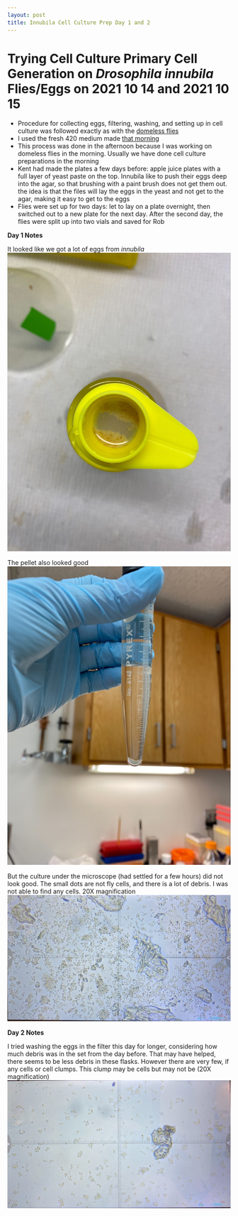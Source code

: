 ```yaml
---
layout: post
title: Innubila Cell Culture Prep Day 1 and 2
---
```


# Trying Cell Culture Primary Cell Generation on _Drosophila innubila_ Flies/Eggs on 2021 10 14 and 2021 10 15

- Procedure for collecting eggs, filtering, washing, and setting up in cell culture was followed exactly as with the [domeless flies](https://meschedl.github.io/Unckless-Lab-Notebook-Maggie/2021/10/12/domeless-cell-culture-1.html)
- I used the fresh 420 medium made [that morning](https://meschedl.github.io/Unckless-Lab-Notebook-Maggie/2021/10/14/domeless-cc-1-d2.html)
- This process was done in the afternoon because I was working on domeless flies in the morning. Usually we have done cell culture preparations in the morning
- Kent had made the plates a few days before: apple juice plates with a full layer of yeast paste on the top. Innubila like to push their eggs deep into the agar, so that brushing with a paint brush does not get them out. the idea is that the files will lay the eggs in the yeast and not get to the agar, making it easy to get to the eggs
- Flies were set up for two days: let to lay on a plate overnight, then switched out to a new plate for the next day. After the second day, the flies were split up into two vials and saved for Rob

**Day 1 Notes**

It looked like we got a lot of eggs from _innubila_
![](https://raw.githubusercontent.com/meschedl/Unckless-Lab-Notebook-Maggie/master/images/innubila-1-filter.jpg)

The pellet also looked good
![](https://raw.githubusercontent.com/meschedl/Unckless-Lab-Notebook-Maggie/master/images/innubila-1-pellet.jpg)

But the culture under the microscope (had settled for a few hours) did not look good. The small dots are not fly cells, and there is a lot of debris. I was not able to find any cells. 20X magnification
![](https://raw.githubusercontent.com/meschedl/Unckless-Lab-Notebook-Maggie/master/images/innubila-1-microscope.jpg)


**Day 2 Notes**

I tried washing the eggs in the filter this day for longer, considering how much debris was in the set from the day before. That may have helped, there seems to be less debris in these flasks. However there are very few, if any cells or cell clumps. This clump may be cells but may not be (20X magnification)
![](https://raw.githubusercontent.com/meschedl/Unckless-Lab-Notebook-Maggie/master/images/innubila-cc-20211015.jpeg)

